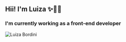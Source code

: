 ## Hii! I'm Luiza ✨👩‍💻

### I'm currently working as a front-end developer

![Luiza Bordini](https://github-readme-stats.vercel.app/api?username=LuizaBordini&theme=gruvbox)
